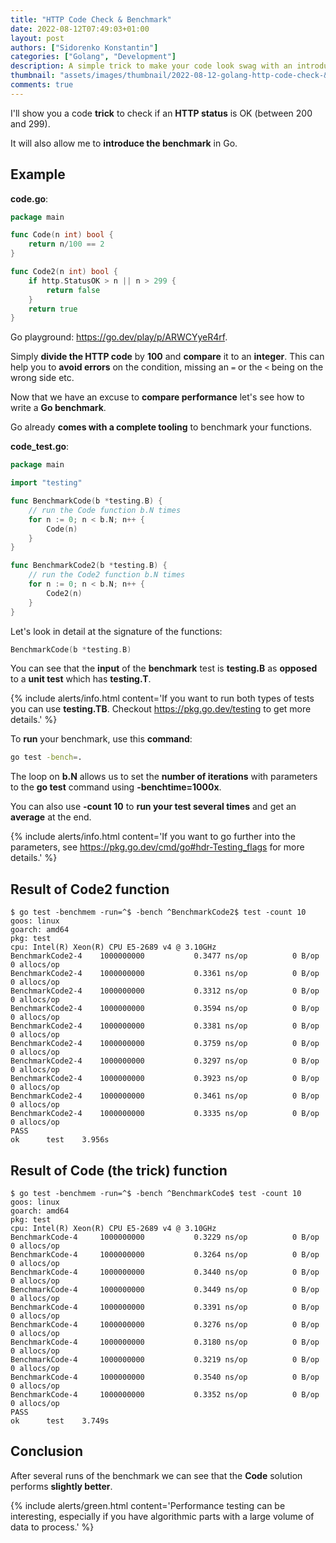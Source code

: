 ```yaml
---
title: "HTTP Code Check & Benchmark"
date: 2022-08-12T07:49:03+01:00
layout: post
authors: ["Sidorenko Konstantin"]
categories: ["Golang", "Development"]
description: A simple trick to make your code look swag with an introduction to benchmark testing.
thumbnail: "assets/images/thumbnail/2022-08-12-golang-http-code-check-&-benchmark.jpg"
comments: true
---
```


I'll show you a code **trick** to check if an **HTTP status** is OK (between 200 and 299).

It will also allow me to **introduce the benchmark** in Go.

## Example

**code.go**:

```go
package main

func Code(n int) bool {
	return n/100 == 2
}

func Code2(n int) bool {
	if http.StatusOK > n || n > 299 {
		return false
	}
	return true
}
```

Go playground: <https://go.dev/play/p/ARWCYyeR4rf>.

Simply **divide the HTTP code** by **100** and **compare** it to an **integer**.
This can help you to **avoid errors** on the condition, missing an `=` or the `<` being on the wrong side etc.

Now that we have an excuse to **compare performance** let's see how to write a **Go benchmark**.

Go already **comes with a complete tooling** to benchmark your functions.

**code_test.go**:

```go
package main

import "testing"

func BenchmarkCode(b *testing.B) {
	// run the Code function b.N times
	for n := 0; n < b.N; n++ {
		Code(n)
	}
}

func BenchmarkCode2(b *testing.B) {
	// run the Code2 function b.N times
	for n := 0; n < b.N; n++ {
		Code2(n)
	}
}
```

Let's look in detail at the signature of the functions:

```go
BenchmarkCode(b *testing.B)
```

You can see that the **input** of the **benchmark** test is **testing.B** as **opposed** to a **unit test** which has **testing.T**.

{% include alerts/info.html content='If you want to run both types of tests you can use <strong>testing.TB</strong>. Checkout <a href="https://pkg.go.dev/testing">https://pkg.go.dev/testing</a> to get more details.' %}

To **run** your benchmark, use this **command**:

```bash
go test -bench=.
```

The loop on **b.N** allows us to set the **number of iterations** with parameters to the **go test** command using **-benchtime=1000x**.

You can also use **-count 10** to **run your test several times** and get an **average** at the end.

{% include alerts/info.html content='If you want to go further into the parameters, see <a href="https://pkg.go.dev/cmd/go#hdr-Testing_flags">https://pkg.go.dev/cmd/go#hdr-Testing_flags</a> for more details.' %}

## Result of Code2 function

```console
$ go test -benchmem -run=^$ -bench ^BenchmarkCode2$ test -count 10
goos: linux
goarch: amd64
pkg: test
cpu: Intel(R) Xeon(R) CPU E5-2689 v4 @ 3.10GHz
BenchmarkCode2-4   	1000000000	         0.3477 ns/op	       0 B/op	       0 allocs/op
BenchmarkCode2-4   	1000000000	         0.3361 ns/op	       0 B/op	       0 allocs/op
BenchmarkCode2-4   	1000000000	         0.3312 ns/op	       0 B/op	       0 allocs/op
BenchmarkCode2-4   	1000000000	         0.3594 ns/op	       0 B/op	       0 allocs/op
BenchmarkCode2-4   	1000000000	         0.3381 ns/op	       0 B/op	       0 allocs/op
BenchmarkCode2-4   	1000000000	         0.3759 ns/op	       0 B/op	       0 allocs/op
BenchmarkCode2-4   	1000000000	         0.3297 ns/op	       0 B/op	       0 allocs/op
BenchmarkCode2-4   	1000000000	         0.3923 ns/op	       0 B/op	       0 allocs/op
BenchmarkCode2-4   	1000000000	         0.3461 ns/op	       0 B/op	       0 allocs/op
BenchmarkCode2-4   	1000000000	         0.3335 ns/op	       0 B/op	       0 allocs/op
PASS
ok  	test	3.956s
```

## Result of Code (the trick) function

```console
$ go test -benchmem -run=^$ -bench ^BenchmarkCode$ test -count 10
goos: linux
goarch: amd64
pkg: test
cpu: Intel(R) Xeon(R) CPU E5-2689 v4 @ 3.10GHz
BenchmarkCode-4   	1000000000	         0.3229 ns/op	       0 B/op	       0 allocs/op
BenchmarkCode-4   	1000000000	         0.3264 ns/op	       0 B/op	       0 allocs/op
BenchmarkCode-4   	1000000000	         0.3440 ns/op	       0 B/op	       0 allocs/op
BenchmarkCode-4   	1000000000	         0.3449 ns/op	       0 B/op	       0 allocs/op
BenchmarkCode-4   	1000000000	         0.3391 ns/op	       0 B/op	       0 allocs/op
BenchmarkCode-4   	1000000000	         0.3276 ns/op	       0 B/op	       0 allocs/op
BenchmarkCode-4   	1000000000	         0.3180 ns/op	       0 B/op	       0 allocs/op
BenchmarkCode-4   	1000000000	         0.3219 ns/op	       0 B/op	       0 allocs/op
BenchmarkCode-4   	1000000000	         0.3540 ns/op	       0 B/op	       0 allocs/op
BenchmarkCode-4   	1000000000	         0.3352 ns/op	       0 B/op	       0 allocs/op
PASS
ok  	test	3.749s
```

## Conclusion

After several runs of the benchmark we can see that the **Code** solution performs **slightly better**.

{% include alerts/green.html content='Performance testing can be interesting, especially if you have algorithmic parts with a large volume of data to process.' %}
